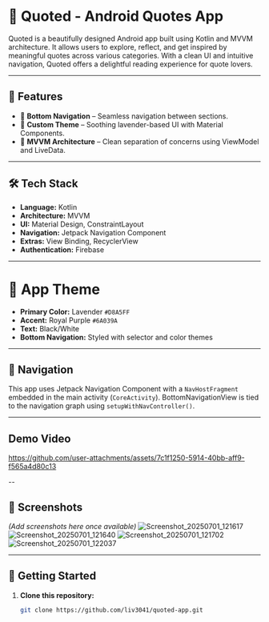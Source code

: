 # 📜 Quoted - Android Quotes App

Quoted is a beautifully designed Android app built using Kotlin and MVVM architecture. It allows users to explore, reflect, and get inspired by meaningful quotes across various categories. With a clean UI and intuitive navigation, Quoted offers a delightful reading experience for quote lovers.

---

## 📱 Features

- 🧭 **Bottom Navigation** – Seamless navigation between sections.
- 🎨 **Custom Theme** – Soothing lavender-based UI with Material Components.
- 🧪 **MVVM Architecture** – Clean separation of concerns using ViewModel and LiveData.

---

## 🛠️ Tech Stack

- **Language:** Kotlin
- **Architecture:** MVVM
- **UI:** Material Design, ConstraintLayout
- **Navigation:** Jetpack Navigation Component
- **Extras:** View Binding, RecyclerView
- **Authentication:** Firebase

---

# 🎨 App Theme

- **Primary Color:** Lavender `#D8A5FF`
- **Accent:** Royal Purple `#6A039A`
- **Text:** Black/White
- **Bottom Navigation:** Styled with selector and color themes

---

## 🧭 Navigation

This app uses Jetpack Navigation Component with a `NavHostFragment` embedded in the main activity (`CoreActivity`). BottomNavigationView is tied to the navigation graph using `setupWithNavController()`.

---
## Demo Video


https://github.com/user-attachments/assets/7c1f1250-5914-40bb-aff9-f565a4d80c13



--

## 📸 Screenshots

*(Add screenshots here once available)*
![Screenshot_20250701_121617](https://github.com/user-attachments/assets/3a38f459-817e-41c5-b975-9090a86d87a6)
![Screenshot_20250701_121640](https://github.com/user-attachments/assets/f5ad30e5-6734-460e-8507-79e52b68bf43)
![Screenshot_20250701_121702](https://github.com/user-attachments/assets/d55f2054-3e7c-4943-9c1f-c854dff7993d)
![Screenshot_20250701_122037](https://github.com/user-attachments/assets/61f90831-7a92-41b7-8122-c076bd299916)

---

## 🚀 Getting Started

1. **Clone this repository:**

   ```bash
   git clone https://github.com/liv3041/quoted-app.git

